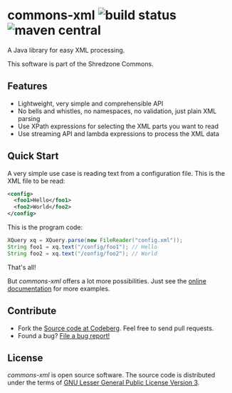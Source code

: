 # commons-xml ![build status](https://shredzone.org/badge/commons-xml.svg) ![maven central](https://shredzone.org/maven-central/org.shredzone.commons/commons-xml/badge.svg)

A Java library for easy XML processing.

This software is part of the Shredzone Commons.

## Features

* Lightweight, very simple and comprehensible API
* No bells and whistles, no namespaces, no validation, just plain XML parsing
* Use XPath expressions for selecting the XML parts you want to read
* Use streaming API and lambda expressions to process the XML data

## Quick Start

A very simple use case is reading text from a configuration file. This is the XML file to be read:

```xml
<config>
  <foo1>Hello</foo1>
  <foo2>World</foo2>
</config>
```

This is the program code:

```java
XQuery xq = XQuery.parse(new FileReader("config.xml"));
String foo1 = xq.text("/config/foo1"); // Hello
String foo2 = xq.text("/config/foo2"); // World
```

That's all!

But _commons-xml_ offers a lot more possibilities. Just see the [online documentation](https://shredzone.org/maven/commons-xml/) for more examples.

## Contribute

* Fork the [Source code at Codeberg](https://codeberg.org/shred/commons-xml). Feel free to send pull requests.
* Found a bug? [File a bug report!](https://codeberg.org/shred/commons-xml/issues)

## License

_commons-xml_ is open source software. The source code is distributed under the terms of [GNU Lesser General Public License Version 3](http://www.gnu.org/licenses/lgpl-3.0.html).
